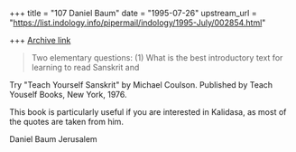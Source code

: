 +++
title = "107 Daniel Baum"
date = "1995-07-26"
upstream_url = "https://list.indology.info/pipermail/indology/1995-July/002854.html"

+++
[Archive link](https://list.indology.info/pipermail/indology/1995-July/002854.html)




> Two elementary questions:  (1) What is the best introductory text for
> learning to read Sanskrit and 

Try "Teach Yourself Sanskrit" by Michael Coulson. Published by Teach 
Youself Books, New York, 1976.

This book is particularly useful if you are interested in Kalidasa, as 
most of the quotes are taken from him.

Daniel Baum
Jerusalem





